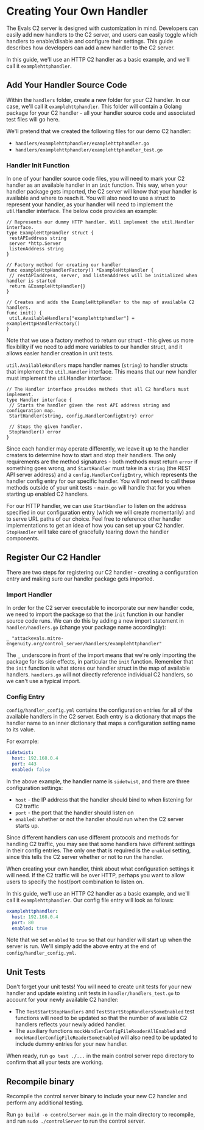 # Creating Your Own Handler

The Evals C2 server is designed with customization in mind. Developers can easily add new handlers to the C2 server,
and users can easily toggle which handlers to enable/disable and configure their settings. This guide describes how developers can add a new
handler to the C2 server.

In this guide, we'll use an HTTP C2 handler as a basic example, and we'll call it `examplehttphandler`.

## Add Your Handler Source Code

Within the `handlers` folder, create a new folder for your C2 handler. In our case, we'll call it `examplehttphandler`. This folder will contain a Golang
package for your C2 handler - all your handler source code and associated test files will go here.

We'll pretend that we created the following files for our demo C2 handler:

- `handlers/examplehttphandler/examplehttphandler.go`
- `handlers/examplehttphandler/examplehttphandler_test.go`

### Handler Init Function

In one of your handler source code files, you will need to mark your C2 handler as an available handler in an `init` function. This way, when
your handler package gets imported, the C2 server will know that your handler is available and where to reach it. You will also need to use
a struct to represent your handler, as your handler will need to implement the util.Handler interface. The below code provides an example:

```
// Represents our dummy HTTP handler. Will implement the util.Handler interface.
type ExampleHttpHandler struct {
 restAPIaddress string
 server *http.Server
 listenAddress string
}

// Factory method for creating our handler
func exampleHttpHandlerFactory() *ExampleHttpHandler {
 // restAPIaddress, server, and listenAddress will be initialized when handler is started
 return &ExampleHttpHandler{}
}

// Creates and adds the ExampleHttpHandler to the map of available C2 handlers.
func init() {
 util.AvailableHandlers["examplehttphandler"] = exampleHttpHandlerFactory()
}
```

Note that we use a factory method to return our struct - this gives us more flexibility if we need to add more
variables to our handler struct, and it allows easier handler creation in unit tests.

`util.AvailableHandlers` maps handler names (`string`) to handler structs that implement the `util.Handler` interface. This means that our new handler
must implement the util.Handler interface:

```
// The Handler interface provides methods that all C2 handlers must implement.
type Handler interface {
 // Starts the handler given the rest API address string and configuration map.
 StartHandler(string, config.HandlerConfigEntry) error

 // Stops the given handler.
 StopHandler() error
}
```

Since each handler may operate differently, we leave it up to the handler creaters to determine how to start and stop their handlers.
The only requirements are the method signatures - both methods must return `error` if something goes wrong, and `StartHandler` must take in
a `string` (the REST API server address) and a `config.HandlerConfigEntry`, which represents the handler config entry for our specific
handler. You will not need to call these methods outside of your unit tests - `main.go` will handle that for you when starting up enabled C2 handlers.

For our HTTP handler, we can use `StartHandler` to listen on the address specified in our configuration entry (which we will create momentarily)
and to serve URL paths of our choice. Feel free to reference other handler implementations to get an idea of how you can set up your C2 handler.
`StopHandler` will take care of gracefully tearing down the handler components.

## Register Our C2 Handler

There are two steps for registering our C2 handler - creating a configuration entry and making sure our handler package gets imported.

### Import Handler

In order for the C2 server executable to incorporate our new handler code, we need to import the package so that the `init` function in our
handler source code runs. We can do this by adding a new import statement in `handler/handlers.go` (change your package name accordingly):

```
_ "attackevals.mitre-engenuity.org/control_server/handlers/examplehttphandler"
```

The `_` underscore in front of the import means that we're only importing the package for its side effects, in particular the `init` function.
Remember that the `init` function is what stores our handler struct in the map of available handlers. `handlers.go` will not directly reference
individual C2 handlers, so we can't use a typical import.

### Config Entry

`config/handler_config.yml` contains the configuration entries for all of the available handlers in the C2 server. Each entry is a dictionary that
maps the handler name to an inner dictionary that maps a configuration setting name to its value.

For example:

```yaml
sidetwist:
  host: 192.168.0.4
  port: 443
  enabled: false
```

In the above example, the handler name is `sidetwist`, and there are three configuration settings:

- `host` - the IP address that the handler should bind to when listening for C2 traffic
- `port` - the port that the handler should listen on
- `enabled`: whether or not the handler should run when the C2 server starts up.

Since different handlers can use different protocols and methods for handling C2 traffic, you may see that some handlers have different settings in their
config entries. The only one that is required is the `enabled` setting, since this tells the C2 server whether or not to run the handler.

When creating your own handler, think about what configuration settings it will need. If the C2 traffic will be over HTTP, perhaps you want
to allow users to specify the host/port combination to listen on.

In this guide, we'll use an HTTP C2 handler as a basic example, and we'll call it `examplehttphandler`. Our config file entry will look as follows:

```yaml
examplehttphandler:
  host: 192.168.0.4
  port: 80
  enabled: true
```

Note that we set `enabled` to `true` so that our handler will start up when the server is run.
We'll simply add the above entry at the end of `config/handler_config.yml`.

## Unit Tests

Don't forget your unit tests! You will need to create unit tests for your new handler and update existing unit tests in `handler/handlers_test.go`
to account for your newly available C2 handler:

- The `TestStartStopHandlers` and `TestStartStopHandlersSomeEnabled` test functions will need to be updated so that the number of available C2 handlers reflects your newly added handler.
- The auxiliary functions `mockHandlerConfigFileReaderAllEnabled` and `mockHandlerConfigFileReaderSomeEnabled` will also need to be updated to include dummy entries for your new handler.

When ready, run `go test ./...` in the main control server repo directory to confirm that all your tests are working.

## Recompile binary

Recompile the control server binary to include your new C2 handler and perform any additional testing.

Run `go build -o controlServer main.go` in the main directory to recompile, and run `sudo ./controlServer` to run the control server.
